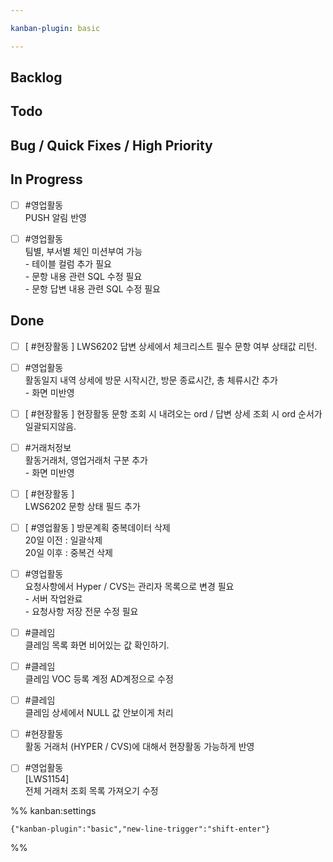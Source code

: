 ```yaml
---

kanban-plugin: basic

---
```


## Backlog



## Todo



## Bug / Quick Fixes / High Priority



## In Progress

- [ ] #영업활동 <br>PUSH 알림 반영
- [ ] #영업활동<br>팀별, 부서별 체인 미션부여 가능<br>- 테이블 컬럼 추가 필요<br>- 문항 내용 관련 SQL 수정 필요<br>- 문항 답변 내용 관련 SQL 수정 필요


## Done

- [ ] [ #현장활동 ] LWS6202 답변 상세에서 체크리스트 필수 문항 여부 상태값 리턴.
- [ ] #영업활동 <br>활동일지 내역 상세에 방문 시작시간, 방문 종료시간, 총 체류시간 추가<br>- 화면 미반영
- [ ] [ #현장활동 ] 현장활동 문항 조회 시 내려오는 ord  / 답변 상세 조회 시 ord 순서가 일괄되지않음.
- [ ] #거래처정보 <br>활동거래처, 영업거래처 구분 추가<br>- 화면 미반영
- [ ] [ #현장활동 ]<br>LWS6202 문항 상태 필드 추가
- [ ] [ #영업활동 ] 방문계획 중복데이터 삭제<br>20일 이전 : 일괄삭제<br>20일 이후 : 중복건 삭제
- [ ] #영업활동 <br>요청사항에서 Hyper / CVS는 관리자 목록으로 변경 필요<br>- 서버 작업완료<br>- 요청사항 저장 전문 수정 필요
- [ ] #클레임<br>클레임 목록 화면 비어있는 값 확인하기.
- [ ] #클레임<br>클레임 VOC 등록 계정 AD계정으로 수정
- [ ] #클레임 <br>클레임 상세에서 NULL 값 안보이게 처리
- [ ] #현장활동<br>활동 거래처 (HYPER / CVS)에 대해서 현장활동 가능하게 반영
- [ ] #영업활동 <br>[LWS1154]<br>전체 거래처 조회 목록 가져오기 수정




%% kanban:settings
```
{"kanban-plugin":"basic","new-line-trigger":"shift-enter"}
```
%%